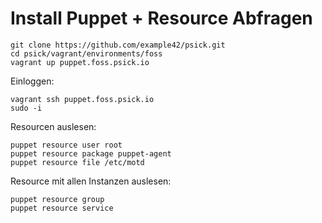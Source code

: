 # Install Puppet + Resource Abfragen

    git clone https://github.com/example42/psick.git
    cd psick/vagrant/environments/foss
    vagrant up puppet.foss.psick.io

Einloggen:

    vagrant ssh puppet.foss.psick.io
    sudo -i

Resourcen auslesen:

    puppet resource user root
    puppet resource package puppet-agent
    puppet resource file /etc/motd

Resource mit allen Instanzen auslesen:

    puppet resource group
    puppet resource service

